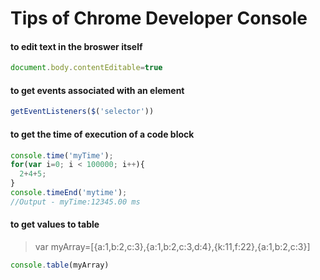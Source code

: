 # Tips of Chrome Developer Console

#### to edit text in the broswer itself
````javascript
document.body.contentEditable=true
````

#### to get events associated with an element
````javascript
getEventListeners($('selector'))
````

#### to get the time of execution of a code block
````javascript
console.time('myTime');
for(var i=0; i < 100000; i++){
  2+4+5;
}
console.timeEnd('mytime');
//Output - myTime:12345.00 ms
````

#### to get values to table
>var myArray=[{a:1,b:2,c:3},{a:1,b:2,c:3,d:4},{k:11,f:22},{a:1,b:2,c:3}]

````javascript
console.table(myArray)
````